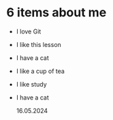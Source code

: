  # 6 items about me

 - I love Git
 - I like this lesson

 - I have a cat
 - I like a cup of tea
 - I like study

 - I have a cat

   16.05.2024